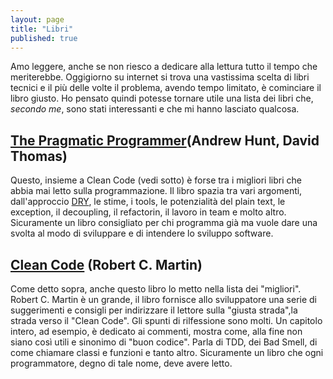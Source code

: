 ```yaml
---
layout: page
title: "Libri"
published: true
---
```

Amo leggere, anche se non riesco a dedicare alla lettura tutto il tempo che meriterebbe. Oggigiorno su internet si trova una vastissima scelta di libri tecnici e il più delle volte il problema, avendo tempo limitato, è cominciare il libro giusto. Ho pensato quindi potesse tornare utile una lista dei libri che, *secondo me*, sono stati interessanti e che mi hanno lasciato qualcosa.

## [The Pragmatic Programmer](http://www.amazon.com/Clean-Code-Handbook-Software-Craftsmanship/dp/0132350882)(Andrew Hunt, David Thomas)
Questo, insieme a Clean Code (vedi sotto) è forse tra i migliori libri che abbia mai letto sulla programmazione. Il libro spazia tra vari argomenti, dall'approccio [DRY](http://en.wikipedia.org/wiki/Don't_repeat_yourself), le stime, i tools, le potenzialità del plain text, le exception, il decoupling, il refactorin, il lavoro in team e molto altro. Sicuramente un libro consigliato per chi programma già ma vuole dare una svolta al modo di sviluppare e di intendere lo sviluppo software.

## [Clean Code](http://www.amazon.it/Pragmatic-Programmer-Journeyman-Master/dp/020161622X) (Robert C. Martin)
Come detto sopra, anche questo libro lo metto nella lista dei "migliori". Robert C. Martin è un grande, il libro fornisce allo sviluppatore una serie di suggerimenti e consigli per indirizzare il lettore sulla "giusta strada",la strada verso il "Clean Code". Gli spunti di rilfessione sono molti. Un capitolo intero, ad esempio, è dedicato ai commenti, mostra come, alla fine non siano così utili e sinonimo di "buon codice". Parla di TDD, dei Bad Smell, di come chiamare classi e funzioni e tanto altro. Sicuramente un libro che ogni programmatore, degno di tale nome, deve avere letto.
